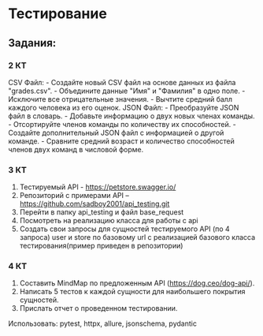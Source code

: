 # Тестирование
## Задания:

### 2 КТ
CSV Файл:
    - Создайте новый CSV файл на основе данных из файла "grades.csv".
    - Объедините данные "Имя" и "Фамилия" в одно поле.
    - Исключите все отрицательные значения.
    - Вычтите средний балл каждого человека из его оценок.
JSON Файл:
    - Преобразуйте JSON файл в словарь.
    - Добавьте информацию о двух новых членах команды.
    - Отсортируйте членов команды по количеству их способностей.
    - Создайте дополнительный JSON файл с информацией о другой команде.
    - Сравните средний возраст и количество способностей членов двух команд в числовой форме.

### 3 КТ
1.	Тестируемый API - https://petstore.swagger.io/
2.	Репозиторий с примерами API – https://github.com/sadboy2001/api_testing.git
3.	Перейти в папку api_testing и файл base_request
4.	Посмотреть на реализацию класса для работы с api
5.	Создать свои запросы для сущностей тестируемого API (по 4 запроса) user и store по базовому url с реализацией базового класса тестирования(пример приведен в репозитории)

### 4 КТ
1. Составить MindMap по предложенным API (https://dog.ceo/dog-api/).
2. Написать 5 тестов к каждой сущности для наибольшего покрытия сущностей.
3. Прислать отчет о проведенном тестировании.

Использовать: pytest, httpx, allure, jsonschema, pydantic